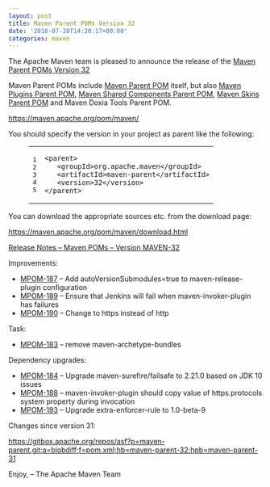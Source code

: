 ```yaml
---
layout: post
title: Maven Parent POMs Version 32
date: '2018-07-20T14:20:17+00:00'
categories: maven
---
```

<div class="entry-content"><p>The Apache Maven team is pleased to announce the release of the
<a href="https://maven.apache.org/pom/maven/">Maven Parent POMs Version 32</a></p>

<p>Maven Parent POMs include <a href="https://maven.apache.org/pom/maven/">Maven Parent POM</a>
 itself, but also <a href="https://maven.apache.org/pom/maven/maven-plugins/">Maven Plugins Parent POM</a>,
<a href="https://maven.apache.org/pom/maven/maven-shared-components/">Maven Shared Components Parent POM</a>,
<a href="https://maven.apache.org/pom/maven/maven-skins/">Maven Skins Parent POM</a> and
Maven Doxia Tools Parent POM.</p>

<p><a href="https://maven.apache.org/pom/maven/">https://maven.apache.org/pom/maven/</a></p>

<p>You should specify the version in your project as parent like the following:</p>

<figure class='code'><figcaption><span></span></figcaption><div class="highlight"><table><tr><td class="gutter"><pre class="line-numbers"><span class='line-number'>1</span>
<span class='line-number'>2</span>
<span class='line-number'>3</span>
<span class='line-number'>4</span>
<span class='line-number'>5</span>
</pre></td><td class='code'><pre><code class='xml'><span class='line'><span class="nt">&lt;parent&gt;</span>
</span><span class='line'>   <span class="nt">&lt;groupId&gt;</span>org.apache.maven<span class="nt">&lt;/groupId&gt;</span>
</span><span class='line'>   <span class="nt">&lt;artifactId&gt;</span>maven-parent<span class="nt">&lt;/artifactId&gt;</span>
</span><span class='line'>   <span class="nt">&lt;version&gt;</span>32<span class="nt">&lt;/version&gt;</span>
</span><span class='line'><span class="nt">&lt;/parent&gt;</span>
</span></code></pre></td></tr></table></div></figure>


<p>You can download the appropriate sources etc. from the download page:</p>

<p><a href="https://maven.apache.org/pom/maven/download.html">https://maven.apache.org/pom/maven/download.html</a></p>

<!-- more -->


<p><a href="https://issues.apache.org/jira/secure/ReleaseNote.jspa?projectId=12311250&amp;version=12342723">Release Notes &ndash; Maven POMs &ndash; Version MAVEN-32</a></p>

<p>Improvements:</p>

<ul>
<li><a href="https://issues.apache.org/jira/browse/MPOM-187">MPOM-187</a> &ndash; Add autoVersionSubmodules=true to maven-release-plugin configuration</li>
<li><a href="https://issues.apache.org/jira/browse/MPOM-189">MPOM-189</a> &ndash; Ensure that Jenkins will fail when maven-invoker-plugin has failures</li>
<li><a href="https://issues.apache.org/jira/browse/MPOM-190">MPOM-190</a> &ndash; Change to https instead of http</li>
</ul>


<p>Task:</p>

<ul>
<li><a href="https://issues.apache.org/jira/browse/MPOM-183">MPOM-183</a> &ndash; remove maven-archetype-bundles</li>
</ul>


<p>Dependency upgrades:</p>

<ul>
<li><a href="https://issues.apache.org/jira/browse/MPOM-184">MPOM-184</a> &ndash; Upgrade maven-surefire/failsafe to 2.21.0 based on JDK 10 issues</li>
<li><a href="https://issues.apache.org/jira/browse/MPOM-188">MPOM-188</a> &ndash; maven-invoker-plugin should copy value of https.protocols system property during invocation</li>
<li><a href="https://issues.apache.org/jira/browse/MPOM-193">MPOM-193</a> &ndash; Upgrade extra-enforcer-rule to 1.0-beta-9</li>
</ul>


<p>Changes since version 31:</p>

<p><a href="https://gitbox.apache.org/repos/asf?p=maven-parent.git;a=blobdiff;f=pom.xml;hb=maven-parent-32;hpb=maven-parent-31">https://gitbox.apache.org/repos/asf?p=maven-parent.git;a=blobdiff;f=pom.xml;hb=maven-parent-32;hpb=maven-parent-31</a></p>

<p>Enjoy,
&ndash; The Apache Maven Team</p>
</div>
